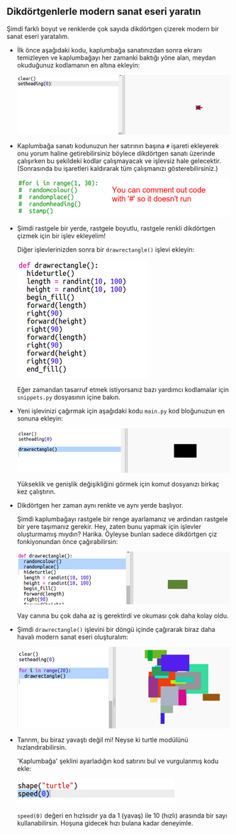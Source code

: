 ## Dikdörtgenlerle modern sanat eseri yaratın

Şimdi farklı boyut ve renklerde çok sayıda dikdörtgen çizerek modern bir sanat eseri yaratalım.

+ İlk önce aşağıdaki kodu, kaplumbağa sanatınızdan sonra ekranı temizleyen ve kaplumbağayı her zamanki baktığı yöne alan, meydan okuduğunuz kodlamanın en altına ekleyin:
    
    ![ekran görüntüsü](images/modern-reset.png)

+ Kaplumbağa sanatı kodunuzun her satırının başına `#` işareti ekleyerek onu yorum haline getirebilirsiniz böylece dikdörtgen sanatı üzerinde çalışırken bu şekildeki kodlar çalışmayacak ve işlevsiz hale gelecektir. (Sonrasında bu işaretleri kaldırarak tüm çalışmanızı gösterebilirsiniz.)
    
    ![ekran görüntüsü](images/modern-comment.png)

+ Şimdi rastgele bir yerde, rastgele boyutlu, rastgele renkli dikdörtgen çizmek için bir işlev ekleyelim!
    
    Diğer işlevlerinizden sonra bir `drawrectangle()` işlevi ekleyin:
    
    ![ekran görüntüsü](images/modern-rect-function.png)
    
    Eğer zamandan tasarruf etmek istiyorsanız bazı yardımcı kodlamalar için `snippets.py` dosyasının içine bakın.

+ Yeni işlevinizi çağırmak için aşağıdaki kodu `main.py` kod bloğunuzun en sonuna ekleyin:
    
    ![ekran görüntüsü](images/modern-call-rect.png)
    
    Yükseklik ve genişlik değişikliğini görmek için komut dosyanızı birkaç kez çalıştırın.

+ Dikdörtgen her zaman aynı renkte ve aynı yerde başlıyor.
    
    Şimdi kaplumbağayı rastgele bir renge ayarlamanız ve ardından rastgele bir yere taşımanız gerekir. Hey, zaten bunu yapmak için işlevler oluşturmamış mıydın? Harika. Öyleyse bunları sadece dikdörtgen çiz fonkiyonundan önce çağırabilirsin:
    
    ![ekran görüntüsü](images/modern-random-rect.png)
    
    Vay canına bu çok daha az iş gerektirdi ve okuması çok daha kolay oldu.

+ Şimdi `drawrectangle()` işlevini bir döngü içinde çağırarak biraz daha havalı modern sanat eseri oluşturalım:
    
    ![ekran görüntüsü](images/modern-rect-art.png)

+ Tanrım, bu biraz yavaştı değil mi! Neyse ki turtle modülünü hızlandırabilirsin.
    
    'Kaplumbağa' şeklini ayarladığın kod satırını bul ve vurgulanmış kodu ekle:
    
    ![ekran görüntüsü](images/modern-speed.png)
    
    `speed(0)` değeri en hızlısıdır ya da 1 (yavaş) ile 10 (hızlı) arasında bir sayı kullanabilirsin. Hoşuna gidecek hızı bulana kadar deneyimle.